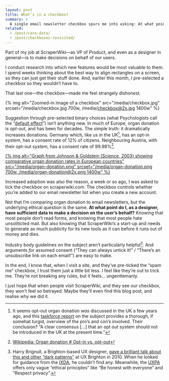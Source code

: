 ```yaml
---
layout: post
title: What’s in a checkbox?
summary: >
  A single email newsletter checkbox spurs me into asking: At what point do I, as a designer, have sufficient data to make a decision on the user’s behalf?
related:
  - /post/care-data/
  - /post/checkboxes-revisited/
---
```


Part of my job at ScraperWiki—as VP of Product, and even as a designer in general—is to make decisions on behalf of our users.

I conduct research into which new features would be most valuable to them. I spend weeks thinking about the best way to align rectangles on a screen, so they can just get their stuff done. And, earlier this month, I pre-selected a checkbox so they wouldn’t have&nbsp;to.

That last one—the checkbox—made me feel strangely dishonest.

{% img alt="Zoomed-in image of a checkbox" src="/media/checkbox.jpg" srcset="/media/checkbox.jpg 700w, /media/checkbox@2x.jpg 1400w" %}

Suggestion through pre-selected binary choices (what Psychologists call the “[default effect](https://en.wikipedia.org/wiki/Default_effect_%28psychology%29)”) isn’t anything new. In much of Europe, organ donation is <em>opt-out</em>, and has been for decades. The simple truth: it dramatically increases donations. Germany which, like us in the UK[^1], has an opt-in system, has a consent rate of 12% of citizens. Neighbouring Austria, with their opt-out system, has a consent rate of 99.98%[^2].

[{% img alt="Graph from Johnson & Goldstein (Science, 2003) showing comparative organ donation rates in European countries" src="/media/organ-donation.png" srcset="/media/organ-donation.png 700w, /media/organ-donation@2x.png 1400w" %}](/media/organ-donation@2x.png)

Increased adoption was also the reason, a week or so ago, I was asked to tick the checkbox on scraperwiki.com. The checkbox controls whether you’re added to our email newsletter list when you create a new account.

Not that I’m comparing organ donation to email newsletters, but the underlying ethical question is the same. **At what point do I, as a designer, have sufficient data to make a decision on the user’s behalf?** Knowing that most people don’t read forms, and knowing that most people hate unsoliticted mail. But also knowing that ScraperWiki’s a start-up and needs to generate as much publicity for its new tools as it can before it runs out of money and dies.

Industry body guidelines on the subject aren’t particularly helpful[^3]. And arguments *for* assumed consent (“They can always untick it!” / “There’s an unsubscribe link on each email!”) are easy to make.

In the end, I know that, when I visit a site, and they’ve pre-ticked the “spam me” checkbox, I trust them just a little bit less. I feel like they’re out to trick me. They’re not breaking any rules, but it feels… ungentlemanly.

I just hope that when people visit ScraperWiki, and they see *our* checkbox, they won’t feel so betrayed. Maybe they’ll even find this blog post, and realise why we did it.

[^1]: It seems opt-out organ donation <em>was</em> discussed in the UK a few years ago, and this [taskforce report](http://webarchive.nationalarchives.gov.uk/20130107105354/http://www.dh.gov.uk/prod_consum_dh/groups/dh_digitalassets/@dh/@en/documents/digitalasset/dh_090303.pdf) on the subject provides a thorough, if somehat turgid, overview of the pro’s and con’s involved. Their conclusion? “A clear consensus […] that an opt out system should not be introduced in the UK at the present time.”
[^2]: [Wikipedia: Organ donation # Opt-in vs. opt-out](https://en.wikipedia.org/wiki/Organ_donation#Opt-in_vs._opt-out)
[^3]: Harry Brignull, a Brighton-based UX designer, [gave a brilliant talk about this and other “dark patterns”](darkpatterns.org) at UX Brighton in 2010. When he looked for guidance from the [IXDA](http://www.ixda.org), he couldn’t find any. Meanwhile, the [UXPA](https://uxpa.org/resources/uxpa-code-professional-conduct) offers only vague “ethical principles” like “Be honest with everyone” and “Respect privacy”.
